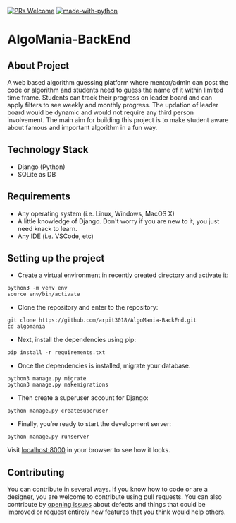 [![PRs Welcome](https://img.shields.io/badge/PRs-welcome-brightgreen.svg?style=flat-square)](https://github.com/arpit3018/AlgoMania-BackEnd/pulls)
[![made-with-python](https://img.shields.io/badge/Made%20with-Python-1f425f.svg)](https://www.python.org/)

# AlgoMania-BackEnd

## About Project
A web based algorithm guessing platform where mentor/admin can post the code or algorithm and students need to guess the name of it within limited time frame. Students can track their progress on leader board and can apply filters to see weekly and monthly progress. The updation of leader board would be dynamic and would not require any third person involvement. The main aim for building this project is to make student aware about famous and important algorithm in a fun way.

## Technology Stack
* Django (Python)
* SQLite as DB

## Requirements 
* Any operating system (i.e. Linux, Windows, MacOS X)
* A little knowledge of Django. Don't worry if you are new to it, you just need knack to learn.
* Any IDE (i.e. VSCode, etc)

## Setting up the project
* Create a virtual environment in recently created directory and activate it:
```
python3 -m venv env
source env/bin/activate
```

* Clone the repository and enter to the repository:
```
git clone https://github.com/arpit3018/AlgoMania-BackEnd.git
cd algomania
```

* Next, install the dependencies using pip:
```
pip install -r requirements.txt 
```
* Once the dependencies is installed, migrate your database.
```
python3 manage.py migrate
python3 manage.py makemigrations
```

* Then create a superuser account for Django:
```
python manage.py createsuperuser
```

* Finally, you’re ready to start the development server:
```
python manage.py runserver
```
Visit [localhost:8000](http://127.0.0.1:8000/) in your browser to see how it looks.

## Contributing
You can contribute in several ways. If you know how to code or are a designer, you are welcome to contribute using pull requests.
You can also contribute by [opening issues](https://github.com/arpit3018/AlgoMania-BackEnd/issues) about defects and things that could be improved or request entirely new features that you think would help others.
